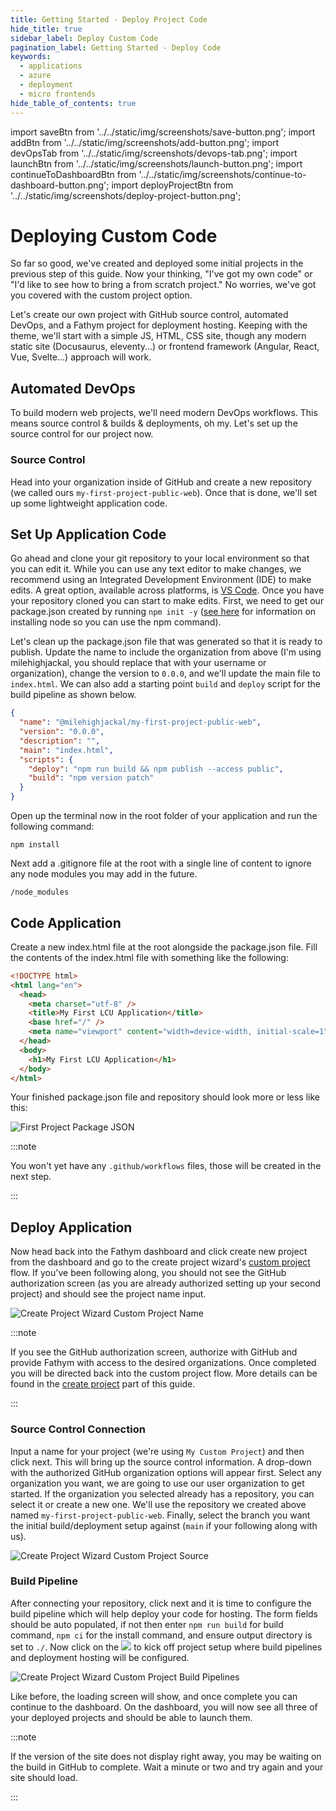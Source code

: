 ```yaml
---
title: Getting Started - Deploy Project Code
hide_title: true
sidebar_label: Deploy Custom Code
pagination_label: Getting Started - Deploy Code
keywords:
  - applications
  - azure
  - deployment
  - micro frontends
hide_table_of_contents: true
---
```


import saveBtn from '../../static/img/screenshots/save-button.png';
import addBtn from '../../static/img/screenshots/add-button.png';
import devOpsTab from '../../static/img/screenshots/devops-tab.png';
import launchBtn from '../../static/img/screenshots/launch-button.png';
import continueToDashboardBtn from '../../static/img/screenshots/continue-to-dashboard-button.png';
import deployProjectBtn from '../../static/img/screenshots/deploy-project-button.png';

# Deploying Custom Code

So far so good, we've created and deployed some initial projects in the previous step of this guide. Now your thinking, "I've got my own code" or "I'd like to see how to bring a from scratch project." No worries, we've got you covered with the custom project option.

Let's create our own project with GitHub source control, automated DevOps, and a Fathym project for deployment hosting. Keeping with the theme, we'll start with a simple JS, HTML, CSS site, though any modern static site (Docusaurus, eleventy...) or frontend framework (Angular, React, Vue, Svelte...) approach will work.

## Automated DevOps

To build modern web projects, we'll need modern DevOps workflows. This means source control & builds & deployments, oh my. Let's set up the source control for our project now.

### Source Control

Head into your organization inside of GitHub and create a new repository (we called ours `my-first-project-public-web`). Once that is done, we'll set up some lightweight application code.

## Set Up Application Code

Go ahead and clone your git repository to your local environment so that you can edit it. While you can use any text editor to make changes, we recommend using an Integrated Development Environment (IDE) to make edits. A great option, available across platforms, is [VS Code](https://code.visualstudio.com/download). Once you have your repository cloned you can start to make edits. First, we need to get our package.json created by running `npm init -y` (<a href="https://nodejs.org/en/download/" target="_blank">see here</a> for information on installing node so you can use the npm command).

Let's clean up the package.json file that was generated so that it is ready to publish. Update the name to include the organization from above (I'm using milehighjackal, you should replace that with your username or organization), change the version to `0.0.0`, and we'll update the main file to `index.html`. We can also add a starting point `build` and `deploy` script for the build pipeline as shown below.

```json
{
  "name": "@milehighjackal/my-first-project-public-web",
  "version": "0.0.0",
  "description": "",
  "main": "index.html",
  "scripts": {
    "deploy": "npm run build && npm publish --access public",
    "build": "npm version patch"
  }
}
```

Open up the terminal now in the root folder of your application and run the following command:

```
npm install
```

Next add a .gitignore file at the root with a single line of content to ignore any node modules you may add in the future.

```
/node_modules
```

## Code Application

Create a new index.html file at the root alongside the package.json file. Fill the contents of the index.html file with something like the following:

```html
<!DOCTYPE html>
<html lang="en">
  <head>
    <meta charset="utf-8" />
    <title>My First LCU Application</title>
    <base href="/" />
    <meta name="viewport" content="width=device-width, initial-scale=1" />
  </head>
  <body>
    <h1>My First LCU Application</h1>
  </body>
</html>
```

Your finished package.json file and repository should look more or less like this:

![First Project Package JSON](/img/screenshots/first-project-package-json.png)

:::note

You won't yet have any `.github/workflows` files, those will be created in the next step.

:::

## Deploy Application

Now head back into the Fathym dashboard and click create new project from the dashboard and go to the create project wizard's [custom project](https://www.fathym.com/dashboard/create-project?recipeId=custom) flow. If you've been following along, you should not see the GitHub authorization screen (as you are already authorized setting up your second project) and should see the project name input.

![Create Project Wizard Custom Project Name](/img/screenshots/create-project-wizard-custom-project-name.png)

:::note

If you see the GitHub authorization screen, authorize with GitHub and provide Fathym with access to the desired organizations. Once completed you will be directed back into the custom project flow. More details can be found in the [create project](create-first-project) part of this guide.

:::

### Source Control Connection

Input a name for your project (we're using `My Custom Project`) and then click next.  This will bring up the source control information. A drop-down with the authorized GitHub organization options will appear first. Select any organization you want, we are going to use our user organization to get started. If the organization you selected already has a repository, you can select it or create a new one. We'll use the repository we created above named `my-first-project-public-web`. Finally, select the branch you want the initial build/deployment setup against (`main` if your following along with us).

![Create Project Wizard Custom Project Source](/img/screenshots/create-project-wizard-custom-project-source.png)

<!-- :::note

If you don't have any existing repositories, or would like to create a new one you can do that from the LCU Dashboard during setup with the <img src={addBtn} class="text-image" /> button. Enter the name of the repository, click <img src={saveBtn} class="text-image" /> and once complete it will reload with your new repository selected. At this point, a `main` branch is all you'll have.

::: -->

### Build Pipeline

After connecting your repository, click next and it is time to configure the build pipeline which will help deploy your code for hosting.  The form fields should be auto populated, if not then enter `npm run build` for build command, `npm ci` for the install command, and ensure output directory is set to `./`. Now click on the <img src={deployProjectBtn} class="text-image" /> to kick off project setup where build pipelines and deployment hosting will be configured.

![Create Project Wizard Custom Project Build Pipelines](/img/screenshots/create-project-wizard-custom-project-build-pipelines.png)

Like before, the loading screen will show, and once complete you can continue to the dashboard.  On the dashboard, you will now see all three of your deployed projects and should be able to launch them.

:::note

If the version of the site does not display right away, you may be waiting on the build in GitHub to complete.  Wait a minute or two and try again and your site should load.

:::
